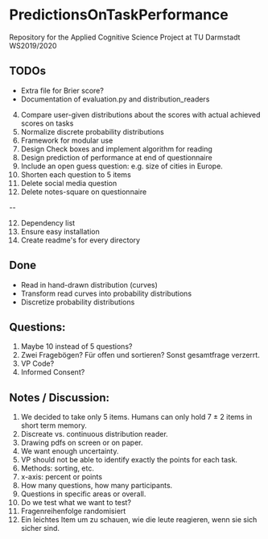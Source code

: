 # PredictionsOnTaskPerformance

Repository for the Applied Cognitive Science Project at TU Darmstadt WS2019/2020

## TODOs

- Extra file for Brier score?
- Documentation of evaluation.py and distribution_readers

4. Compare user-given distributions about the scores with actual achieved scores on tasks
5. Normalize discrete probability distributions
6. Framework for modular use
7. Design Check boxes and implement algorithm for reading
8. Design prediction of performance at end of questionnaire
9. Include an open guess question: e.g. size of cities in Europe.
10. Shorten each question to 5 items
11. Delete social media question
12. Delete notes-square on questionnaire

--

12. Dependency list
13. Ensure easy installation
14. Create readme's for every directory

## Done
* Read in hand-drawn distribution (curves)
* Transform read curves into probability distributions
* Discretize probability distributions

## Questions:
1. Maybe 10 instead of 5 questions?
2. Zwei Fragebögen? Für offen und sortieren? Sonst gesamtfrage verzerrt.
3. VP Code?
4. Informed Consent?


## Notes / Discussion:
1. We decided to take only 5 items. Humans can only hold 7 ± 2 items in short term memory.
2. Discreate vs. continuous distribution reader.
3. Drawing pdfs on screen or on paper.
4. We want enough uncertainty.
5. VP should not be able to identify exactly the points for each task.
6. Methods: sorting, etc.
7. x-axis: percent or points
8. How many questions, how many participants.
9. Questions in specific areas or overall.
10. Do we test what we want to test?
11. Fragenreihenfolge randomisiert
12. Ein leichtes Item um zu schauen, wie die leute reagieren, wenn sie sich sicher sind.
